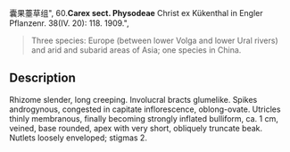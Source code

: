 囊果薹草组",
60.**Carex sect. Physodeae** Christ ex Kükenthal in Engler Pflanzenr. 38(IV. 20): 118. 1909.",

> Three species: Europe (between lower Volga and lower Ural rivers) and arid and subarid areas of Asia; one species in China.

## Description
Rhizome slender, long creeping. Involucral bracts glumelike. Spikes androgynous, congested in capitate inflorescence, oblong-ovate. Utricles thinly membranous, finally becoming strongly inflated bulliform, ca. 1 cm, veined, base rounded, apex with very short, obliquely truncate beak. Nutlets loosely enveloped; stigmas 2.

